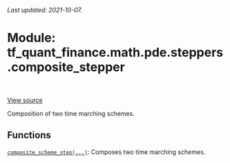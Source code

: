 <!--
This file is generated by a tool. Do not edit directly.
For open-source contributions the docs will be updated automatically.
-->

*Last updated: 2021-10-07.*

<div itemscope itemtype="http://developers.google.com/ReferenceObject">
<meta itemprop="name" content="tf_quant_finance.math.pde.steppers.composite_stepper" />
<meta itemprop="path" content="Stable" />
</div>

# Module: tf_quant_finance.math.pde.steppers.composite_stepper

<!-- Insert buttons and diff -->

<table class="tfo-notebook-buttons tfo-api" align="left">
</table>

<a target="_blank" href="https://github.com/google/tf-quant-finance/blob/master/tf_quant_finance/math/pde/steppers/composite_stepper.py">View source</a>



Composition of two time marching schemes.



## Functions

[`composite_scheme_step(...)`](../../../../tf_quant_finance/math/pde/steppers/composite_stepper/composite_scheme_step.md): Composes two time marching schemes.

